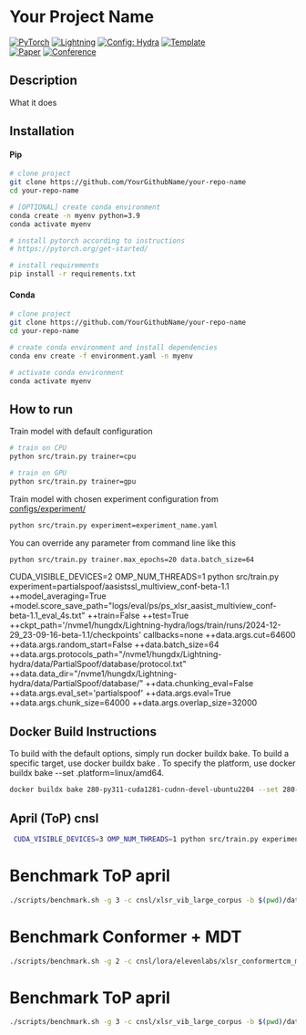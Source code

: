 # Your Project Name

<a href="https://pytorch.org/get-started/locally/"><img alt="PyTorch" src="https://img.shields.io/badge/PyTorch-ee4c2c?logo=pytorch&logoColor=white"></a>
<a href="https://pytorchlightning.ai/"><img alt="Lightning" src="https://img.shields.io/badge/-Lightning-792ee5?logo=pytorchlightning&logoColor=white"></a>
<a href="https://hydra.cc/"><img alt="Config: Hydra" src="https://img.shields.io/badge/Config-Hydra-89b8cd"></a>
<a href="https://github.com/ashleve/lightning-hydra-template"><img alt="Template" src="https://img.shields.io/badge/-Lightning--Hydra--Template-017F2F?style=flat&logo=github&labelColor=gray"></a><br>
[![Paper](http://img.shields.io/badge/paper-arxiv.1001.2234-B31B1B.svg)](https://www.nature.com/articles/nature14539)
[![Conference](http://img.shields.io/badge/AnyConference-year-4b44ce.svg)](https://papers.nips.cc/paper/2020)

</div>

## Description

What it does

## Installation

#### Pip

```bash
# clone project
git clone https://github.com/YourGithubName/your-repo-name
cd your-repo-name

# [OPTIONAL] create conda environment
conda create -n myenv python=3.9
conda activate myenv

# install pytorch according to instructions
# https://pytorch.org/get-started/

# install requirements
pip install -r requirements.txt
```

#### Conda

```bash
# clone project
git clone https://github.com/YourGithubName/your-repo-name
cd your-repo-name

# create conda environment and install dependencies
conda env create -f environment.yaml -n myenv

# activate conda environment
conda activate myenv
```

## How to run

Train model with default configuration

```bash
# train on CPU
python src/train.py trainer=cpu

# train on GPU
python src/train.py trainer=gpu
```

Train model with chosen experiment configuration from [configs/experiment/](configs/experiment/)

```bash
python src/train.py experiment=experiment_name.yaml
```

You can override any parameter from command line like this

```bash
python src/train.py trainer.max_epochs=20 data.batch_size=64
```

CUDA_VISIBLE_DEVICES=2 OMP_NUM_THREADS=1 python src/train.py experiment=partialspoof/aasistssl_multiview_conf-beta-1.1 ++model_averaging=True +model.score_save_path="logs/eval/ps/ps_xlsr_aasist_multiview_conf-beta-1.1_eval_4s.txt"  ++train=False ++test=True ++ckpt_path='/nvme1/hungdx/Lightning-hydra/logs/train/runs/2024-12-29_23-09-16-beta-1.1/checkpoints' callbacks=none ++data.args.cut=64600 ++data.args.random_start=False  ++data.batch_size=64 ++data.args.protocols_path="/nvme1/hungdx/Lightning-hydra/data/PartialSpoof/database/protocol.txt"  ++data.data_dir="/nvme1/hungdx/Lightning-hydra/data/PartialSpoof/database/" ++data.chunking_eval=False ++data.args.eval_set='partialspoof' ++data.args.eval=True ++data.args.chunk_size=64000 ++data.args.overlap_size=32000 

## Docker Build Instructions

To build with the default options, simply run docker buildx bake.
To build a specific target, use docker buildx bake <target>.
To specify the platform, use docker buildx bake <target> --set <target>.platform=linux/amd64.

```bash
docker buildx bake 280-py311-cuda1281-cudnn-devel-ubuntu2204 --set 280-py311-cuda1281-cudnn-devel-ubuntu2204.platform=linux/amd64
```

## April (ToP) cnsl
```bash
 CUDA_VISIBLE_DEVICES=3 OMP_NUM_THREADS=1 python src/train.py experiment=cnsl/xlsr_vib_large_corpus +model.score_save_path="/nvme1/hungdx/Lightning-hydra/logs/eval/cnsl/KoreanReadSpeechCorpus_april_xlsr_vib_large_corpus_s202412.txt"  ++data.data_dir="/nvme1/hungdx/Lightning-hydra/data/KoreanReadSpeechCorpus" ++data.args.protocol_path="/nvme1/hungdx/Lightning-hydra/data/KoreanReadSpeechCorpus/KoreanReadSpeechCorpus_protocol.txt" ++train=False ++test=True ++model.spec_eval=True ++data.batch_size=64
 ```

# Benchmark ToP april
 ```bash
./scripts/benchmark.sh -g 3 -c cnsl/xlsr_vib_large_corpus -b $(pwd)/data/huggingface_benchrmark_Speech-DF-Arena -m /datad/hungdx/KDW2V-AASISTL/pretrained/vib_conf-5_gelu_acmccs_apr3_moreko_telephone_epoch22.pth -r logs/results/huggingface_benchrmark_Speech-DF-Arena -n "ToP_April"
 ```

 # Benchmark Conformer + MDT
 ```bash
./scripts/benchmark.sh -g 2 -c cnsl/lora/elevenlabs/xlsr_conformertcm_mdt_lora_infer -b $(pwd)/data/huggingface_benchrmark_Speech-DF-Arena -m /nvme1/hungdx/Lightning-hydra/logs/train/runs/2024-12-14_08-35-06-large-corpus-conf-1/checkpoints/averaged_top5.ckpt -r logs/results/huggingface_benchrmark_Speech-DF-Arena -n "Conformer_MDT_DEC2024_correct"
 ```


 # Benchmark ToP april
 ```bash
./scripts/benchmark.sh -g 3 -c cnsl/xlsr_vib_large_corpus -b $(pwd)/data/huggingface_benchrmark_Speech-DF-Arena -m /datad/pretrained/AudioDeepfakeCMs/vib/vib_asvspoof2019_epoch13.pth -r logs/results/huggingface_benchrmark_Speech-DF-Arena -n "ToP_LA19"
 ```